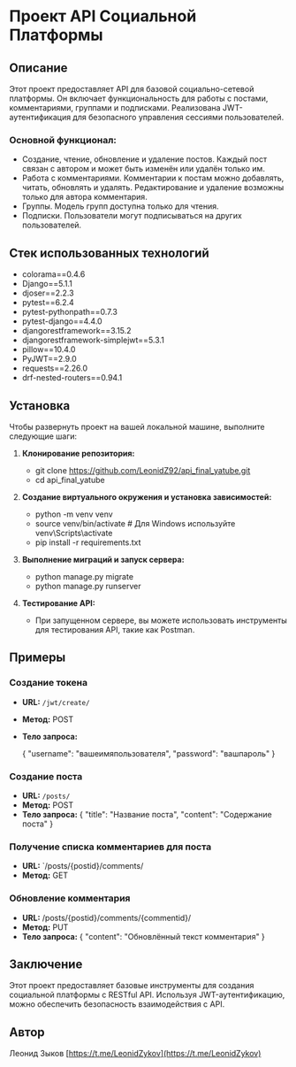 # Проект API Социальной Платформы 

## Описание 

Этот проект предоставляет API для базовой социально-сетевой платформы. Он включает функциональность для работы с постами, комментариями, группами и подписками. Реализована JWT-аутентификация для безопасного управления сессиями пользователей. 

### Основной функционал: 
- Создание, чтение, обновление и удаление постов. Каждый пост связан с автором и может быть изменён или удалён только им. 
- Работа с комментариями. Комментарии к постам можно добавлять, читать, обновлять и удалять. Редактирование и удаление возможны только для автора комментария. 
- Группы. Модель групп доступна только для чтения. 
- Подписки. Пользователи могут подписываться на других пользователей. 

## Стек использованных технологий
- colorama==0.4.6
- Django==5.1.1
- djoser==2.2.3
- pytest==6.2.4
- pytest-pythonpath==0.7.3
- pytest-django==4.4.0
- djangorestframework==3.15.2
- djangorestframework-simplejwt==5.3.1
- pillow==10.4.0
- PyJWT==2.9.0
- requests==2.26.0
- drf-nested-routers==0.94.1

## Установка 

Чтобы развернуть проект на вашей локальной машине, выполните следующие шаги: 

1. **Клонирование репозитория:**
   + git clone https://github.com/LeonidZ92/api_final_yatube.git
   + cd api_final_yatube

2. **Создание виртуального окружения и установка зависимостей:**
   + python -m venv venv
   + source venv/bin/activate  # Для Windows используйте venv\Scripts\activate
   + pip install -r requirements.txt
3. **Выполнение миграций и запуск сервера:**
   + python manage.py migrate
   + python manage.py runserver
4. **Тестирование API:**
   + При запущенном сервере, вы можете использовать инструменты для тестирования API, такие как Postman.

## Примеры

### Создание токена

- **URL:** `/jwt/create/`
- **Метод:** POST
- **Тело запроса:**
  
  {
    "username": "вашеимяпользователя",
    "password": "вашпароль"
  }

### Создание поста

- **URL:** `/posts/`
- **Метод:** POST
- **Тело запроса:**
  {
    "title": "Название поста",
    "content": "Содержание поста"
  }

### Получение списка комментариев для поста

- **URL:** `/posts/{postid}/comments/
- **Метод:** GET

### Обновление комментария

- **URL:** /posts/{postid}/comments/{commentid}/
- **Метод:** PUT
- **Тело запроса:**
  {
    "content": "Обновлённый текст комментария"
  }

## Заключение 

Этот проект предоставляет базовые инструменты для создания социальной платформы с RESTful API. Используя JWT-аутентификацию, можно обеспечить безопасность взаимодействия с API.

## Автор 
Леонид Зыков [https://t.me/LeonidZykov](https://t.me/LeonidZykov)
